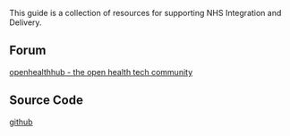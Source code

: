 
This guide is a collection of resources for supporting NHS Integration and Delivery.

## Forum

[openhealthhub - the open health tech community](https://openhealthhub.org/)

## Source Code 

[github](https://github.com/openhealthhub-org)


